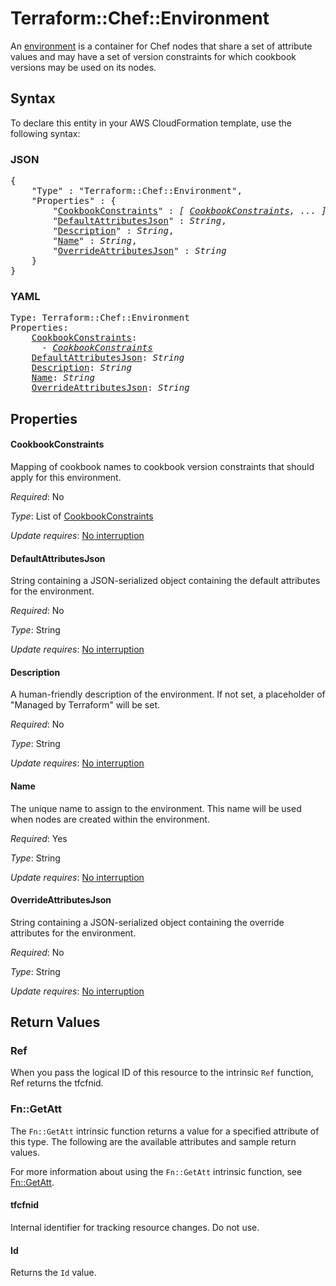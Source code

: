 # Terraform::Chef::Environment

An [environment](http://docs.chef.io/environments.html) is a container for
Chef nodes that share a set of attribute values and may have a set of version
constraints for which cookbook versions may be used on its nodes.

## Syntax

To declare this entity in your AWS CloudFormation template, use the following syntax:

### JSON

<pre>
{
    "Type" : "Terraform::Chef::Environment",
    "Properties" : {
        "<a href="#cookbookconstraints" title="CookbookConstraints">CookbookConstraints</a>" : <i>[ <a href="cookbookconstraints.md">CookbookConstraints</a>, ... ]</i>,
        "<a href="#defaultattributesjson" title="DefaultAttributesJson">DefaultAttributesJson</a>" : <i>String</i>,
        "<a href="#description" title="Description">Description</a>" : <i>String</i>,
        "<a href="#name" title="Name">Name</a>" : <i>String</i>,
        "<a href="#overrideattributesjson" title="OverrideAttributesJson">OverrideAttributesJson</a>" : <i>String</i>
    }
}
</pre>

### YAML

<pre>
Type: Terraform::Chef::Environment
Properties:
    <a href="#cookbookconstraints" title="CookbookConstraints">CookbookConstraints</a>: <i>
      - <a href="cookbookconstraints.md">CookbookConstraints</a></i>
    <a href="#defaultattributesjson" title="DefaultAttributesJson">DefaultAttributesJson</a>: <i>String</i>
    <a href="#description" title="Description">Description</a>: <i>String</i>
    <a href="#name" title="Name">Name</a>: <i>String</i>
    <a href="#overrideattributesjson" title="OverrideAttributesJson">OverrideAttributesJson</a>: <i>String</i>
</pre>

## Properties

#### CookbookConstraints

Mapping of cookbook names to cookbook
version constraints that should apply for this environment.

_Required_: No

_Type_: List of <a href="cookbookconstraints.md">CookbookConstraints</a>

_Update requires_: [No interruption](https://docs.aws.amazon.com/AWSCloudFormation/latest/UserGuide/using-cfn-updating-stacks-update-behaviors.html#update-no-interrupt)

#### DefaultAttributesJson

String containing a JSON-serialized
object containing the default attributes for the environment.

_Required_: No

_Type_: String

_Update requires_: [No interruption](https://docs.aws.amazon.com/AWSCloudFormation/latest/UserGuide/using-cfn-updating-stacks-update-behaviors.html#update-no-interrupt)

#### Description

A human-friendly description of the environment.
If not set, a placeholder of "Managed by Terraform" will be set.

_Required_: No

_Type_: String

_Update requires_: [No interruption](https://docs.aws.amazon.com/AWSCloudFormation/latest/UserGuide/using-cfn-updating-stacks-update-behaviors.html#update-no-interrupt)

#### Name

The unique name to assign to the environment. This name
will be used when nodes are created within the environment.

_Required_: Yes

_Type_: String

_Update requires_: [No interruption](https://docs.aws.amazon.com/AWSCloudFormation/latest/UserGuide/using-cfn-updating-stacks-update-behaviors.html#update-no-interrupt)

#### OverrideAttributesJson

String containing a JSON-serialized
object containing the override attributes for the environment.

_Required_: No

_Type_: String

_Update requires_: [No interruption](https://docs.aws.amazon.com/AWSCloudFormation/latest/UserGuide/using-cfn-updating-stacks-update-behaviors.html#update-no-interrupt)

## Return Values

### Ref

When you pass the logical ID of this resource to the intrinsic `Ref` function, Ref returns the tfcfnid.

### Fn::GetAtt

The `Fn::GetAtt` intrinsic function returns a value for a specified attribute of this type. The following are the available attributes and sample return values.

For more information about using the `Fn::GetAtt` intrinsic function, see [Fn::GetAtt](https://docs.aws.amazon.com/AWSCloudFormation/latest/UserGuide/intrinsic-function-reference-getatt.html).

#### tfcfnid

Internal identifier for tracking resource changes. Do not use.

#### Id

Returns the <code>Id</code> value.

